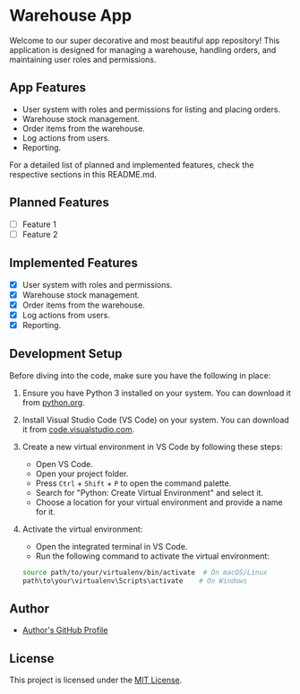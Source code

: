 # Warehouse App

Welcome to our super decorative and most beautiful app repository! This application is designed for managing a warehouse, handling orders, and maintaining user roles and permissions.

## App Features

- User system with roles and permissions for listing and placing orders.
- Warehouse stock management.
- Order items from the warehouse.
- Log actions from users.
- Reporting.

For a detailed list of planned and implemented features, check the respective sections in this README.md.

## Planned Features

- [ ] Feature 1
- [ ] Feature 2

## Implemented Features

- [x] User system with roles and permissions.
- [x] Warehouse stock management.
- [x] Order items from the warehouse.
- [x] Log actions from users.
- [x] Reporting.

## Development Setup

Before diving into the code, make sure you have the following in place:

1. Ensure you have Python 3 installed on your system. You can download it from [python.org](https://www.python.org/downloads/).

2. Install Visual Studio Code (VS Code) on your system. You can download it from [code.visualstudio.com](https://code.visualstudio.com/download).

3. Create a new virtual environment in VS Code by following these steps:
   - Open VS Code.
   - Open your project folder.
   - Press `Ctrl` + `Shift` + `P` to open the command palette.
   - Search for "Python: Create Virtual Environment" and select it.
   - Choose a location for your virtual environment and provide a name for it.

4. Activate the virtual environment:
   - Open the integrated terminal in VS Code.
   - Run the following command to activate the virtual environment:

   ```bash
   source path/to/your/virtualenv/bin/activate  # On macOS/Linux
   path\to\your\virtualenv\Scripts\activate    # On Windows

## Author

- [Author's GitHub Profile](https://github.com/Merih-Abraham)

## License

This project is licensed under the [MIT License](LICENSE.txt).

